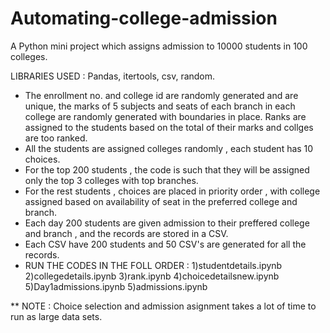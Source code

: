 # Automating-college-admission
A Python mini project which assigns admission to 10000 students in 100 colleges.  

LIBRARIES USED : Pandas, itertools, csv, random.

* The enrollment no. and college id are randomly generated and are unique, the marks of 5 subjects and seats of each branch in each college
are randomly generated with boundaries in place. Ranks are assigned to the students based on the total of their marks and collges are too ranked.
* All the students are assigned colleges randomly , each student has 10 choices.
* For the top 200 students , the code is such that they will be assigned only the top 3 colleges with top branches.
* For the rest students , choices are placed in priority order , with college assigned based on availability of seat in the preferred college and branch. 
* Each day 200 students are given admission to their preffered college and branch , and the records are stored in a CSV.
* Each CSV have 200 students and 50 CSV's are generated for all the records.
* RUN THE CODES IN THE FOLL ORDER :
1)studentdetails.ipynb
2)collegedetails.ipynb
3)rank.ipynb
4)choicedetailsnew.ipynb
5)Day1admissions.ipynb
5)admissions.ipynb

** NOTE : Choice selection and admission asignment takes a lot of time to run as large data sets.




